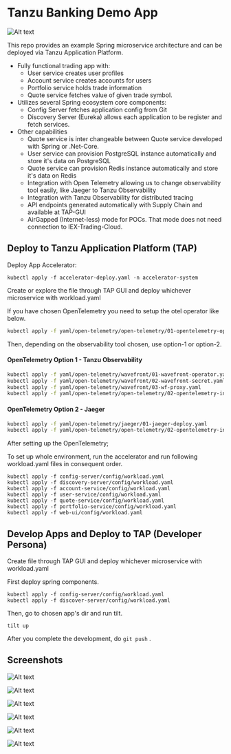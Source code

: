 # Tanzu Banking Demo App

![Alt text](images/banking-demo-arch-claims.png?raw=true "Architecture")

This repo provides an example Spring microservice architecture and can be deployed via Tanzu Application Platform.

- Fully functional trading app with:
  - User service creates user profiles
  - Account service creates accounts for users
  - Portfolio service holds trade information
  - Quote service fetches value of given trade symbol.
- Utilizes several Spring ecosystem core components:
  - Config Server fetches application config from Git
  - Discovery Server (Eureka) allows each application to be register and fetch services.
- Other capabilities
  - Quote service is inter changeable between Quote service developed with Spring or .Net-Core.
  - User service can provision PostgreSQL instance automatically and store it's data on PostgreSQL
  - Quote service can provision Redis instance automatically and store it's data on Redis
  - Integration with Open Telemetry allowing us to change observability tool easily, like Jaeger to Tanzu Observability
  - Integration with Tanzu Observability for distributed tracing
  - API endpoints generated automatically with Supply Chain and available at TAP-GUI
  - AirGapped (Internet-less) mode for POCs. That mode does not need connection to IEX-Trading-Cloud.


## Deploy to Tanzu Application Platform (TAP)

Deploy App Accelerator:
```
kubectl apply -f accelerator-deploy.yaml -n accelerator-system
```

Create or explore the file through TAP GUI and deploy whichever microservice with workload.yaml

If you have chosen OpenTelemetry you need to setup the otel operator like below.

```bash
kubectl apply -f yaml/open-telemetry/open-telemetry/01-opentelemetry-operator.yaml

```
Then, depending on the observability tool chosen, use option-1 or option-2.

#### OpenTelemetry Option 1 - Tanzu Observability 

```bash
kubectl apply -f yaml/open-telemetry/wavefront/01-wavefront-operator.yaml
kubectl apply -f yaml/open-telemetry/wavefront/02-wavefront-secret.yaml
kubectl apply -f yaml/open-telemetry/wavefront/03-wf-proxy.yaml
kubectl apply -f yaml/open-telemetry/open-telemetry/02-opentelemetry-instrumentation.yaml
```

#### OpenTelemetry Option 2 - Jaeger

```bash
kubectl apply -f yaml/open-telemetry/jaeger/01-jaeger-deploy.yaml
kubectl apply -f yaml/open-telemetry/open-telemetry/02-opentelemetry-instrumentation.yaml
```

After setting up the OpenTelemetry;

To set up whole environment, run the accelerator and run following workload.yaml files in consequent order.
```
kubectl apply -f config-server/config/workload.yaml
kubectl apply -f discovery-server/config/workload.yaml
kubectl apply -f account-service/config/workload.yaml
kubectl apply -f user-service/config/workload.yaml
kubectl apply -f quote-service/config/workload.yaml
kubectl apply -f portfolio-service/config/workload.yaml
kubectl apply -f web-ui/config/workload.yaml
```


## Develop Apps and Deploy to TAP (Developer Persona)

Create file through TAP GUI and deploy whichever microservice with workload.yaml

First deploy spring components.
```
kubectl apply -f config-server/config/workload.yaml
kubectl apply -f discover-server/config/workload.yaml
```

Then, go to chosen app's dir and run tilt.

```
tilt up
```

After you complete the development, do ```git push```  .

## Screenshots

![Alt text](images/accounts.png?raw=true "Accounts")

![Alt text](images/portfolio.png?raw=true "Portfolio")

![Alt text](images/trade.png?raw=true "Trade")

![Alt text](images/dependency-diagram.png?raw=true "TAP Dependency Diagram")

![Alt text](images/jaeger-distributed.png?raw=true "Jaeger Distributed Tracing")

![Alt text](images/to-distributed.png?raw=true "Tanzu Observability Distributed Tracing")